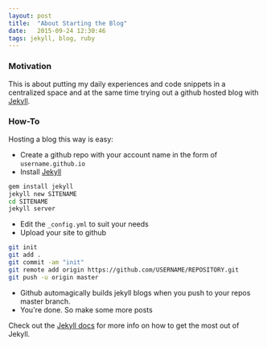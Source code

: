 ```yaml
---
layout: post
title:  "About Starting the Blog"
date:   2015-09-24 12:30:46
tags: jekyll, blog, ruby
---
```

### Motivation
This is about putting my daily experiences and code snippets in a centralized space and at the same time trying out a github hosted blog with [Jekyll][jekyll].  

### How-To
Hosting a blog this way is easy:

* Create a github repo with your account name in the form of `username.github.io`
* Install [Jekyll][jekyll]

```bash
gem install jekyll
jekyll new SITENAME
cd SITENAME
jekyll server
```

* Edit the `_config.yml` to suit your needs
* Upload your site to github

```bash
git init
git add .
git commit -am "init"
git remote add origin https://github.com/USERNAME/REPOSITORY.git
git push -u origin master
```

* Github automagically builds jekyll blogs when you push to your repos master branch.
* You're done. So make some more posts

Check out the [Jekyll docs][jekyll] for more info on how to get the most out of Jekyll.

[jekyll]:      http://jekyllrb.com
